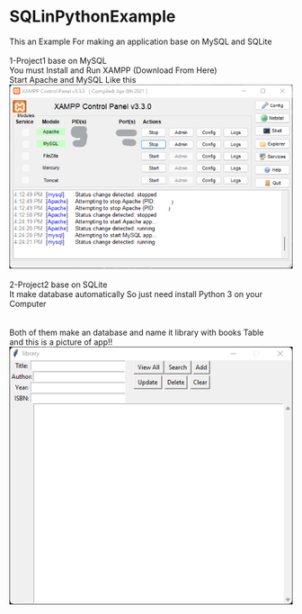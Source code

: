 # SQLinPythonExample <br>
This an Example For making an application base on MySQL and SQLite <br> <br>
1-Project1 base on MySQL<br>
You must Install and Run XAMPP (Download From Here) <br>
Start Apache and MySQL Like this <br>
<img src="https://raw.githubusercontent.com/sinajet/SQLinPythonExample/main/Screenshot%202022-08-23%20162515.png?token=GHSAT0AAAAAABXU6GGLS2CVC37PZ6AE2YCMYYEYKVQ"> <br><br>
2-Project2 base on SQLite<br>
It make database automatically So just need install Python 3 on your Computer<br><br><br>
Both of them make an database and name it library with books Table<br>
and this is a picture of app!!<br>
<img src="https://raw.githubusercontent.com/sinajet/SQLinPythonExample/main/Screenshot%202022-08-23%20161827.png?token=GHSAT0AAAAAABXU6GGKSCYLTA3F6D5327JCYYEYKOA">


